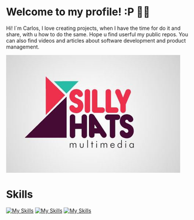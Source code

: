 # Welcome to my profile! :P 👋🏻

Hi! I´m Carlos, I love creating projects, when I have the time for do it and share, with u how to do the same. Hope u find userful my public repos. You can also find videos and articles about software development and product management.

![Alt text](https://github.com/1984hats/pereira-info/blob/main/logo_silly.jpg)

# Skills
[![My Skills](https://skillicons.dev/icons?i=js,html,css)](https://skillicons.dev)
[![My Skills](https://skillicons.dev/icons?i=java,nodejs,figma&theme=light)](https://skillicons.dev)
[![My Skills](https://skillicons.dev/icons?i=aws,react,flutter&perline=3)](https://skillicons.dev)
